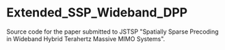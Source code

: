 # Extended_SSP_Wideband_DPP
Source code for the paper submitted to JSTSP "Spatially Sparse Precoding in Wideband Hybrid Terahertz Massive MIMO Systems".
